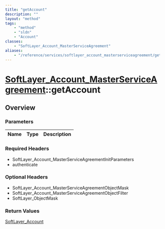 ```yaml
---
title: "getAccount"
description: ""
layout: "method"
tags:
    - "method"
    - "sldn"
    - "Account"
classes:
    - "SoftLayer_Account_MasterServiceAgreement"
aliases:
    - "/reference/services/softlayer_account_masterserviceagreement/getAccount"
---
```

# [SoftLayer_Account_MasterServiceAgreement](/reference/services/SoftLayer_Account_MasterServiceAgreement)::getAccount




## Overview 


### Parameters 
|Name | Type | Description |
| --- | --- | --- |


### Required Headers
* SoftLayer_Account_MasterServiceAgreementInitParameters
* authenticate

### Optional Headers
* SoftLayer_Account_MasterServiceAgreementObjectMask
* SoftLayer_Account_MasterServiceAgreementObjectFilter
* SoftLayer_ObjectMask

### Return Values
<a href='/reference/datatypes/SoftLayer_Account'>SoftLayer_Account </a>

